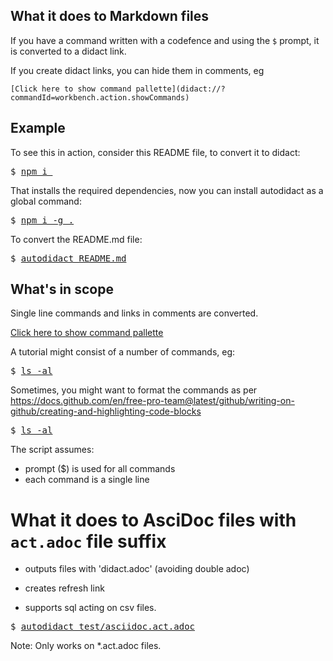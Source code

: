## What it does to Markdown files

If you have a command written with a codefence and using the `$` prompt, it is converted to a didact link.

If you create didact links, you can hide them in comments, eg

`[Click here to show command pallette](didact://?commandId=workbench.action.showCommands)`

## Example

To see this in action, consider this README file, to convert it to didact:

<pre>$ <a href=didact://?commandId=vscode.didact.sendNamedTerminalAString&text=bash$$npm%20i%20>npm i </a></pre>

That installs the required dependencies, now you can install autodidact as a global command:

<pre>$ <a href=didact://?commandId=vscode.didact.sendNamedTerminalAString&text=bash$$npm%20i%20-g%20.>npm i -g .</a></pre>


To convert the README.md file:

<pre>$ <a href=didact://?commandId=vscode.didact.sendNamedTerminalAString&text=bash$$autodidact%20README.md>autodidact README.md</a></pre>

## What's in scope

Single line commands and links in comments are converted.

[Click here to show command pallette](didact://?commandId=workbench.action.showCommands)

A tutorial might consist of a number of commands, eg:

<pre>$ <a href=didact://?commandId=vscode.didact.sendNamedTerminalAString&text=bash$$ls%20-al>ls -al</a></pre>

Sometimes, you might want to format the commands as per https://docs.github.com/en/free-pro-team@latest/github/writing-on-github/creating-and-highlighting-code-blocks

<pre>$ <a href=didact://?commandId=vscode.didact.sendNamedTerminalAString&text=bash$$ls%20-al>ls -al</a></pre>

The script assumes:

* prompt ($) is used for all commands
* each command is a single line

# What it does to AsciDoc files with `act.adoc` file suffix

* outputs files with 'didact.adoc' (avoiding double adoc)
* creates refresh link

* supports sql acting on csv files.

<pre>$ <a href=didact://?commandId=vscode.didact.sendNamedTerminalAString&text=bash$$autodidact%20test%2Fasciidoc.act.adoc>autodidact test/asciidoc.act.adoc</a></pre>

Note: Only works on *.act.adoc files.



